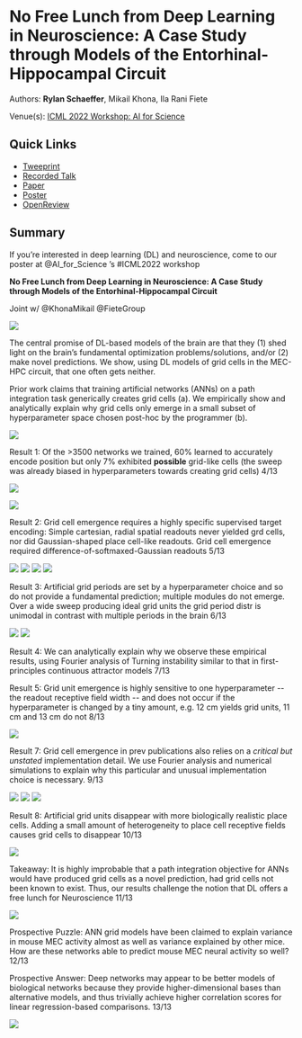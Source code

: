 # No Free Lunch from Deep Learning in Neuroscience: A Case Study through Models of the Entorhinal-Hippocampal Circuit

Authors: **Rylan Schaeffer**, Mikail Khona, Ila Rani Fiete

Venue(s): [ICML 2022 Workshop: AI for Science](http://www.ai4science.net/icml22/index.html)

## Quick Links

- [Tweeprint](https://twitter.com/RylanSchaeffer/status/1550854303824355328)
- [Recorded Talk](https://slideslive.com/38986158/no-free-lunch-from-deep-learning-in-neuroscience-a-case-study-through-models-of-the-entorhinalhippocampal-circuit?ref=search-presentations-No+Free+Lunch+from+Deep+Learning+in+Neuroscience)
- [Paper](paper.pdf)
- [Poster](poster.pdf)
- [OpenReview](https://openreview.net/forum?id=mxi1xKzNFrb)

## Summary

If you’re interested in deep learning (DL) and neuroscience, come to our poster at @AI_for_Science
’s #ICML2022 workshop

**No Free Lunch from Deep Learning in Neuroscience: A Case Study through Models of the Entorhinal-Hippocampal Circuit**

Joint w/ @KhonaMikail
@FieteGroup

![](img_0.jpeg)

The central promise of DL-based models of the brain are that they (1) shed light on the brain’s  fundamental optimization problems/solutions, and/or (2) make novel predictions. We show, using DL models of grid cells in the MEC-HPC circuit, that one often gets neither.

Prior work claims that training artificial networks (ANNs) on a path integration task generically creates grid cells (a). We empirically show and analytically explain why grid cells only emerge in a small subset of hyperparameter space chosen post-hoc by the programmer (b).

![](img_1.jpeg)

Result 1: Of the >3500 networks we trained, 60% learned to accurately encode position but only 7% exhibited **possible** grid-like cells (the sweep was already biased in hyperparameters towards creating grid cells) 4/13

![](img_2.jpeg)

![](img_3.jpeg)

Result 2: Grid cell emergence requires a highly specific supervised target encoding: Simple cartesian, radial spatial readouts never yielded grd cells, nor did Gaussian-shaped place cell-like readouts. Grid cell emergence required difference-of-softmaxed-Gaussian readouts  5/13

![](img_4.jpeg)
![](img_5.png)
![](img_6.png)
![](img_7.png)


Result 3: Artificial grid periods are set by a hyperparameter choice and so do not provide a fundamental prediction; multiple modules do not emerge. Over a wide sweep producing ideal grid units the grid period distr is unimodal in contrast with multiple periods in the brain  6/13

![](img_8.jpeg)
![](img_9.jpeg)

Result 4: We can analytically explain why we observe these empirical results, using Fourier analysis of Turning instability similar to that in first-principles continuous attractor models 7/13

Result 5: Grid unit emergence is highly sensitive to one hyperparameter -- the readout receptive field width -- and does not occur if the hyperparameter is changed by a tiny amount, e.g. 12 cm yields grid units, 11 cm and 13 cm do not  8/13

![](img_10.jpeg)

Result 7: Grid cell emergence in prev publications also relies on a *critical but unstated* implementation detail. We use Fourier analysis and numerical simulations to explain why this particular and unusual implementation choice is necessary. 9/13

![](img_11.png)
![](img_12.png)
![](img_13.png)

Result 8: Artificial grid units disappear with more biologically realistic place cells. Adding a small amount of heterogeneity to place cell receptive fields causes grid cells to disappear 10/13

![](img_14.jpeg)

Takeaway: It is highly improbable that a path integration objective for ANNs would have produced grid cells as a novel prediction, had grid cells not been known to exist. Thus, our results challenge the notion that DL offers a free lunch for Neuroscience 11/13

![](img_15.jpeg)

Prospective Puzzle: ANN grid models have been claimed to explain variance in mouse MEC activity almost as well as variance explained by other mice. How are these networks able to predict mouse MEC neural activity so well? 12/13

Prospective Answer: Deep networks may appear to be better models of biological networks because they provide higher-dimensional bases than alternative models, and thus trivially achieve higher correlation scores for linear regression-based comparisons. 13/13

![](img_16.png)
